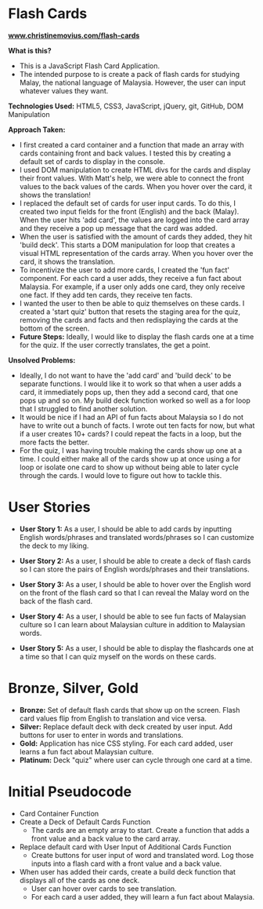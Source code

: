 # Flash Cards
**www.christinemovius.com/flash-cards**

**What is this?**
  * This is a JavaScript Flash Card Application.
  * The intended purpose to is create a pack of flash cards for studying Malay, the national language of Malaysia. However, the user can input whatever values they want.

**Technologies Used:** HTML5, CSS3, JavaScript, jQuery, git, GitHub, DOM Manipulation

**Approach Taken:**
* I first created a card container and a function that made an array with cards containing front and back values. I tested this by creating a default set of cards to display in the console.
* I used DOM manipulation to create HTML divs for the cards and display their front values. With Matt's help, we were able to connect the front values to the back values of the cards. When you hover over the card, it shows the translation!
* I replaced the default set of cards for user input cards. To do this, I created two input fields for the front (English) and the back (Malay). When the user hits 'add card', the values are logged into the card array and they receive a pop up message that the card was added.
* When the user is satisfied with the amount of cards they added, they hit 'build deck'. This starts a DOM manipulation for loop that creates a visual HTML representation of the cards array. When you hover over the card, it shows the translation.
* To incentivize the user to add more cards, I created the 'fun fact' component. For each card a user adds, they receive a fun fact about Malaysia. For example, if a user only adds one card, they only receive one fact. If they add ten cards, they receive ten facts.
* I wanted the user to then be able to quiz themselves on these cards. I created a 'start quiz' button that resets the staging area for the quiz, removing the cards and facts and then redisplaying the cards at the bottom of the screen.
* **Future Steps:** Ideally, I would like to display the flash cards one at a time for the quiz. If the user correctly translates, the get a point.

**Unsolved Problems:**
* Ideally, I do not want to have the 'add card' and 'build deck' to be separate functions. I would like it to work so that when a user adds a card, it immediately pops up, then they add a second card, that one pops up and so on. My build deck function worked so well as a for loop that I struggled to find another solution.
* It would be nice if I had an API of fun facts about Malaysia so I do not have to write out a bunch of facts. I wrote out ten facts for now, but what if a user creates 10+ cards? I could repeat the facts in a loop, but the more facts the better.
* For the quiz, I was having trouble making the cards show up one at a time. I could either make all of the cards show up at once using a for loop or isolate one card to show up without being able to later cycle through the cards. I would love to figure out how to tackle this.

# User Stories
  * **User Story 1:** As a user, I should be able to add cards by inputting English words/phrases and translated words/phrases so I can customize the deck to my liking.

  * **User Story 2:** As a user, I should be able to create a deck of flash cards so I can store the pairs of English words/phrases and their translations.

  * **User Story 3:** As a user, I should be able to hover over the English word on the front of the flash card so that I can reveal the Malay word on the back of the flash card.

  * **User Story 4:** As a user, I should be able to see fun facts of Malaysian culture so I can learn about Malaysian culture in addition to Malaysian words.

  * **User Story 5:** As a user, I should be able to display the flashcards one at a time so that I can quiz myself on the words on these cards.

# Bronze, Silver, Gold
  * **Bronze:** Set of default flash cards that show up on the screen. Flash card values flip from English to translation and vice versa.
  * **Silver:** Replace default deck with deck created by user input. Add buttons for user to enter in words and translations.
  * **Gold:** Application has nice CSS styling. For each card added, user learns a fun fact about Malaysian culture.
  * **Platinum:** Deck "quiz" where user can cycle through one card at a time.

# Initial Pseudocode
  * Card Container Function
  * Create a Deck of Default Cards Function
    * The cards are an empty array to start. Create a function that adds a front value and a back value to the card array.
  * Replace default card with User Input of Additional Cards Function
    * Create buttons for user input of word and translated word. Log those inputs into a flash card with a front value and a back value.
  * When user has added their cards, create a build deck function that displays all of the cards as one deck.
    * User can hover over cards to see translation.
    * For each card a user added, they will learn a fun fact about Malaysia.
